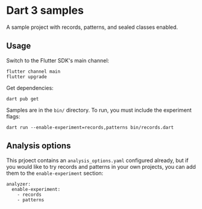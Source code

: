 # Dart 3 samples

A sample project with records, patterns, and sealed classes enabled.

## Usage

Switch to the Flutter SDK's main channel:

```
flutter channel main
flutter upgrade
```

Get dependencies:

```
dart pub get
```

Samples are in the `bin/` directory. To run, you must include the experiment
flags:

```
dart run --enable-experiment=records,patterns bin/records.dart 
```

## Analysis options
This prjoect contains an `analysis_options.yaml` configured already,
but if you would like to try records and patterns in your own projects,
you can add them to the `enable-experiment` section:

```
analyzer:
  enable-experiment:
    - records
    - patterns
```


